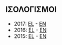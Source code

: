 ## ΙΣΟΛΟΓΙΣΜΟΙ

- 2017: [EL](/2017-el.pdf) - [EN](/2017-en.pdf)
- 2016: [EL](/2016-el.pdf) - [EN](/2016-en.pdf)
- 2015: [EL](/2015-el.pdf) - [EN](/2015-en.pdf)

